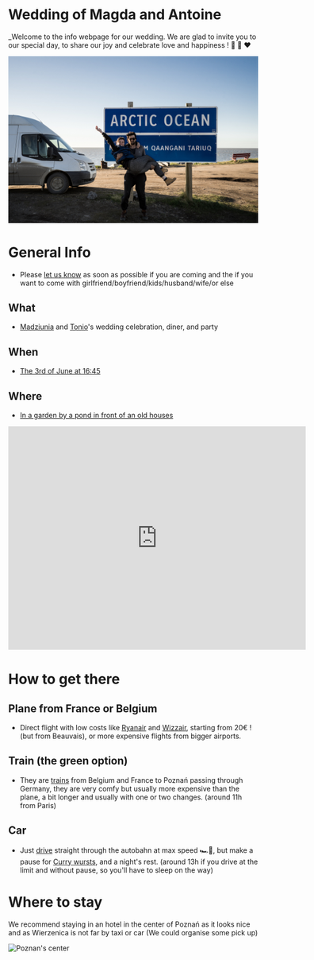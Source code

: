 # Wedding of Magda and Antoine

_Welcome to the info webpage for our wedding. We are glad to invite you to our special day, to share our joy and celebrate love and happiness ! 🍾 🥳 ❤️

![Arctic Ocean pic](static/images/ArticOcean.jpg)

# General Info

- Please [let us know](mailto:magda.murawiecka@gmail.com) as soon as possible if you are coming and the if you want to come with girlfriend/boyfriend/kids/husband/wife/or else

## What

 - [Madziunia](mailto:magda.murawiecka@gmail.com) and [Tonio](mailto:antoine.fauroux@gmail.com)'s wedding celebration, diner, and party

## When

 - [The 3rd of June at 16:45](static/files/iCal-wedding_Magda_Antoine.ics)

## Where

 - [In a garden by a pond in front of an old houses](https://goo.gl/maps/JTxa8jxmVcrLUeYW7)
 

<iframe src="https://www.google.com/maps/embed?pb=!1m18!1m12!1m3!1d2430.9595998190443!2d17.0716221!3d52.4617591!2m3!1f0!2f0!3f0!3m2!1i1024!2i768!4f13.1!3m3!1m2!1s0x47045dd6f5ec7245%3A0x52be7a31583e30dc!2sDw%C3%B3r%20Wierzenica!5e0!3m2!1sen!2sus!4v1671822575050!5m2!1sen!2sus" width="600" height="450" style="border:0;" allowfullscreen="" loading="lazy" referrerpolicy="no-referrer-when-downgrade"></iframe>

# How to get there

## Plane from France or Belgium

- Direct flight with low costs like [Ryanair](https://www.ryanair.com/fr/fr/) and [Wizzair](https://wizzair.com/fr-fr#/), starting from 20€ ! (but from Beauvais), or more expensive flights from bigger airports.

## Train (the green option)

- They are [trains](https://www.bahn.com/fr) from Belgium and France to Poznań passing through Germany, they are very comfy but usually more expensive than the plane, a bit longer and usually with one or two changes. (around 11h from Paris)

## Car

- Just [drive](https://goo.gl/maps/pNnWszmpXtveqbR58) straight through the autobahn at max speed 🏎💨, but make a pause for [Curry wursts](https://media-cdn.tripadvisor.com/media/photo-s/0e/e4/fe/7f/currywurst-normal-und.jpg), and a night's rest. (around 13h if you drive at the limit and without pause, so you'll have to sleep on the way)

# Where to stay

We recommend staying in an hotel in the center of Poznań as it looks nice and as Wierzenica is not far by taxi or car (We could organise some pick up)

![Poznan's center](https://upload.wikimedia.org/wikipedia/commons/7/7d/Old_marketplace_and_city_hall_in_Pozna%C5%84.jpg)